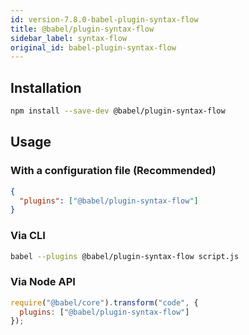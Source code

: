 ```yaml
---
id: version-7.8.0-babel-plugin-syntax-flow
title: @babel/plugin-syntax-flow
sidebar_label: syntax-flow
original_id: babel-plugin-syntax-flow
---
```


## Installation

```sh
npm install --save-dev @babel/plugin-syntax-flow
```

## Usage

### With a configuration file (Recommended)

```json
{
  "plugins": ["@babel/plugin-syntax-flow"]
}
```

### Via CLI

```sh
babel --plugins @babel/plugin-syntax-flow script.js
```

### Via Node API

```javascript
require("@babel/core").transform("code", {
  plugins: ["@babel/plugin-syntax-flow"]
});
```

